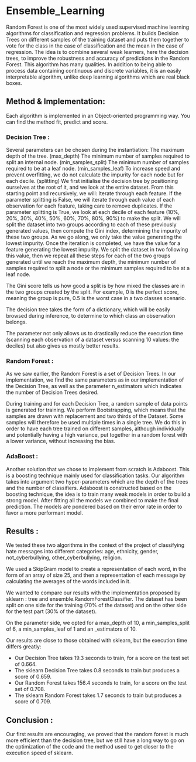 # Ensemble_Learning

Random Forest is one of the most widely used supervised machine learning algorithms for classification and regression problems. It builds Decision Trees on different samples of the training dataset and puts them together to vote for the class in the case of classification and the mean in the case of regression. The idea is to combine several weak learners, here the decision trees, to improve the robustness and accuracy of predictions in the Random Forest.
This algorithm has many qualities. In addition to being able to process data containing continuous and discrete variables, it is an easily interpretable algorithm, unlike deep learning algorithms which are real black boxes.

## Method & Implementation:
Each algorithm is implemented in an Object-oriented programming way. You can find the method fit, predict and score.
### Decision Tree :
Several parameters can be chosen during the instantiation:
The maximum depth of the tree. (max_depth)
The minimum number of samples required to split an internal node. (min_samples_split)
The minimum number of samples required to be at a leaf node. (min_samples_leaf)
To increase speed and prevent overfitting, we do not calculate the impurity for each node but for each decile. (splitting)
We first initialise the decision tree by positioning ourselves at the root of it, and we look at the entire dataset. From this starting point and recursively, we will:
Iterate through each feature. If the parameter splitting is False, we will iterate through each value of each observation for each feature, taking care to remove duplicates. If the parameter splitting is True, we look at each decile of each feature (10%, 20%, 30%, 40%, 50%, 60%, 70%, 80%, 90%) to make the split.
We will split the dataset into two groups according to each of these previously generated values, then compute the Gini index, determining the impurity of these two groups. As we go along, we only take the value generating the lowest impurity.
Once the iteration is completed, we have the value for a feature generating the lowest impurity. We split the dataset in two following this value, then we repeat all these steps for each of the two groups generated until we reach the maximum depth, the minimum number of samples required to split a node or the minimum samples required to be at a leaf node.

The Gini score tells us how good a split is by how mixed the classes are in the two groups created by the split. For example, 0 is the perfect score, meaning the group is pure, 0.5 is the worst case in a two classes scenario.

The decision tree takes the form of a dictionary, which will be easily browsed during inference, to determine to which class an observation belongs.

The parameter not only allows us to drastically reduce the execution time (scanning each observation of a dataset versus scanning 10 values: the deciles) but also gives us mostly better results. 

### Random Forest :

As we saw earlier, the Random Forest is a set of Decision Trees. In our implementation, we find the same parameters as in our implementation of the Decision Tree, as well as the parameter n_estimators which indicates the number of Decision Trees desired.

During training and for each Decision Tree, a random sample of data points is generated for training. We perform Bootstrapping, which means that the samples are drawn with replacement and two thirds of the Dataset. Some samples will therefore be used multiple times in a single tree. We do this in order to have each tree trained on different samples, although individually and potentially having a high variance, put together in a random forest with a lower variance, without increasing the bias.

### AdaBoost :

Another solution that we chose to implement from scratch is Adaboost. This is a boosting technique mainly used for classification tasks. 
Our algorithm takes into argument two hyper-parameters which are the depth of the trees and the number of classifiers. 
Adaboost is constructed based on the boosting technique, the idea is to train many weak models in order to build a strong model. 
After fitting all the models we combined to make the final prediction. The models are pondered based on their error rate in order to favor a more performant model.

## Results :

We tested these two algorithms in the context of the project of classifying hate messages into different categories: age, ethnicity, gender, not_cyberbullying, other_cyberbullying, religion.

We used a SkipGram model to create a representation of each word, in the form of an array of size 25, and then a representation of each message by calculating the averages of the words included in it.

We wanted to compare our results with the implementation proposed by sklearn : tree and ensemble.RandomForestClassifier. The dataset has been split on one side for the training (70% of the dataset) and on the other side for the test part (30% of the dataset).

On the parameter side, we opted for a max_depth of 10, a min_samples_split of 6, a min_samples_leaf of 1 and an _estimators of 10.

Our results are close to those obtained with sklearn, but the execution time differs greatly:
- Our Decision Tree takes 19.3 seconds to train, for a score on the test set of 0.664.
- The sklearn Decision Tree takes 0.8 seconds to train but produces a score of 0.659.
- Our Random Forest takes 156.4 seconds to train, for a score on the test set of 0.708.
- The sklearn Random Forest takes 1.7 seconds to train but produces a score of 0.709.

## Conclusion :

Our first results are encouraging, we proved that the random forest is much more efficient than the decision tree, but we still have a long way to go on the optimization of the code and the method used to get closer to the execution speed of sklearn.
